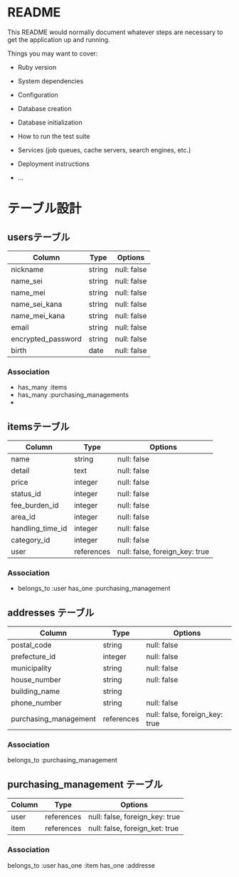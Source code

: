 # README

This README would normally document whatever steps are necessary to get the
application up and running.

Things you may want to cover:

* Ruby version

* System dependencies

* Configuration

* Database creation

* Database initialization

* How to run the test suite

* Services (job queues, cache servers, search engines, etc.)

* Deployment instructions

* ...

# テーブル設計

## usersテーブル

| Column   | Type   | Options     |
| -------- | ------ | ----------- |
| nickname | string | null: false |
| name_sei | string | null: false |
| name_mei | string | null: false |
| name_sei_kana| string | null: false |
| name_mei_kana | string | null: false |
| email | string | null: false |
| encrypted_password | string | null: false |
| birth    | date | null: false |

### Association

- has_many :items
- has_many :purchasing_managements
- 

## itemsテーブル

| Column | Type   | Options     |
| ------ | ------ | ----------- |
| name   | string | null: false |
| detail | text | null: false |
| price  | integer| null: false |
| status_id | integer | null: false |
| fee_burden_id | integer | null: false|
| area_id | integer | null: false|
| handling_time_id | integer | null: false|
| category_id | integer | null: false|
| user | references | null: false, foreign_key: true|


### Association

- belongs_to :user
  has_one :purchasing_management


## addresses テーブル

| Column | Type   | Options     |
| ------ | ------ | ----------- |
| postal_code| string| null: false |
| prefecture_id | integer | null: false |
| municipality | string | null: false |
| house_number | string | null: false |
| building_name| string |
| phone_number | string | null: false |
| purchasing_management | references | null: false, foreign_key: true|

### Association
  belongs_to :purchasing_management

## purchasing_management テーブル

| Column | Type   | Options     |
| ------ | ------ | ----------- |
| user | references | null: false, foreign_key: true |
| item | references | null: false, foreign_ket: true |

### Association
  belongs_to :user
  has_one :item
  has_one :addresse